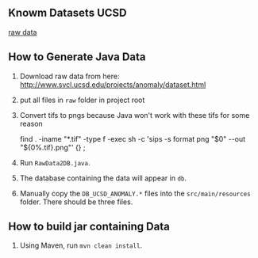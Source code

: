 ## Knowm Datasets UCSD

[raw data](http://www.svcl.ucsd.edu/projects/anomaly/dataset.html) 

## How to Generate Java Data

1. Download raw data from here: http://www.svcl.ucsd.edu/projects/anomaly/dataset.html

1. put all files in `raw` folder in project root

1. Convert tifs to pngs because Java won't work with these tifs for some reason

    find . -iname "*.tif" -type f -exec sh -c 'sips -s format png "$0" --out "${0%.tif}.png"' {} \;

1. Run `RawData2DB.java`. 

1. The database containing the data will appear in `db`.

1. Manually copy the `DB_UCSD_ANOMALY.*` files into the `src/main/resources` folder. There should be three files. 

## How to build jar containing Data

1. Using Maven, run `mvn clean install`.